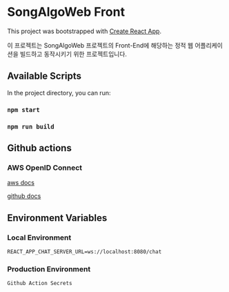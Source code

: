 # SongAlgoWeb Front

This project was bootstrapped with [Create React App](https://github.com/facebook/create-react-app).

이 프로젝트는 SongAlgoWeb 프로젝트의 Front-End에 해당하는 정적 웹 어플리케이션을 빌드하고 동작시키기 위한 프로젝트입니다.

## Available Scripts

In the project directory, you can run:

### `npm start`

### `npm run build`

## Github actions

### AWS OpenID Connect 

[aws docs](https://docs.aws.amazon.com/ko_kr/IAM/latest/UserGuide/id_roles_create_for-idp_oidc.html)

[github docs](https://docs.github.com/en/actions/deployment/security-hardening-your-deployments/configuring-openid-connect-in-amazon-web-services)


## Environment Variables

### Local Environment

```
REACT_APP_CHAT_SERVER_URL=ws://localhost:8080/chat
```

### Production Environment

```
Github Action Secrets
```